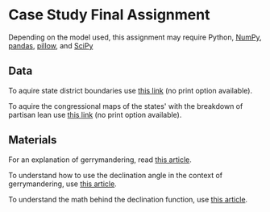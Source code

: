 # Case Study Final Assignment

Depending on the model used, this assignment may require Python, [NumPy](https://numpy.org/), [pandas](https://pandas.pydata.org/), [pillow](https://pypi.org/project/Pillow/), and [SciPy](https://scipy.org/)

## Data
To aquire state district boundaries use [this link](https://projects.fivethirtyeight.com/redistricting-maps/) (no print option available).

To aquire the congressional maps of the states' with the breakdown of partisan lean use [this link](https://davesredistricting.org/maps#home) (no print option available).

## Materials
For an explanation of gerrymandering, read [this article](https://www.brennancenter.org/our-work/research-reports/gerrymandering-explained).

To understand how to use the declination angle in the context of gerrymandering, use [this article](https://towardsdatascience.com/detecting-and-measuring-gerrymandering-with-python-f85a1315acd4).

To understand the math behind the declination function, use [this article](https://observablehq.com/@sahilchinoy/gerrymandering-the-declination-function).


